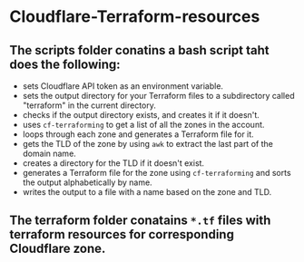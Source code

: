 # Cloudflare-Terraform-resources

## The scripts folder conatins a bash script taht does the following:

- sets Cloudflare API token as an environment variable.
- sets the output directory for your Terraform files to a subdirectory called "terraform" in the current directory.
- checks if the output directory exists, and creates it if it doesn't.
- uses `cf-terraforming` to get a list of all the zones in the account.
- loops through each zone and generates a Terraform file for it.
- gets the TLD of the zone by using `awk` to extract the last part of the domain name.
- creates a directory for the TLD if it doesn't exist.
- generates a Terraform file for the zone using `cf-terraforming` and sorts the output alphabetically by name.
- writes the output to a file with a name based on the zone and TLD.

## The terraform folder conatains `*.tf` files with terraform resources for corresponding Cloudflare zone. 
